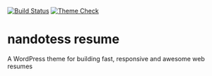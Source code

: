 [![Build Status](https://travis-ci.org/nandotess/nandotess-resume.svg?branch=master)](https://travis-ci.org/nandotess/nandotess-resume)
[![Theme Check](https://img.shields.io/badge/theme%20check-49-yellow.svg)](http://themecheck.org/score/wordpress-theme-nandotess-resume.html)

# nandotess resume
A WordPress theme for building fast, responsive and awesome web resumes
